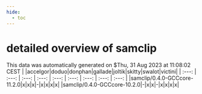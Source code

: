 ```yaml
---
hide:
  - toc
---
```


detailed overview of samclip
============================


This data was automatically generated on $Thu, 31 Aug 2023 at 11:08:02 CEST
| |accelgor|doduo|donphan|gallade|joltik|skitty|swalot|victini|
| :---: | :---: | :---: | :---: | :---: | :---: | :---: | :---: | :---: |
|samclip/0.4.0-GCCcore-11.2.0|x|x|x|-|x|x|x|x|
|samclip/0.4.0-GCCcore-10.2.0|-|x|x|-|x|x|x|x|
